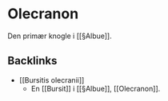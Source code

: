# Olecranon
Den primær knogle i [[§Albue]].

## Backlinks
* [[Bursitis olecranii]]
	* En [[Bursit]] i [[§Albue]], [[Olecranon]].

<!-- #anki/tag/med/Orto #anki/deck/Medicine -->

<!-- {BearID:EB2473EC-C824-479A-B629-793AA46A2F38-19264-000024F9695FFA12} -->
